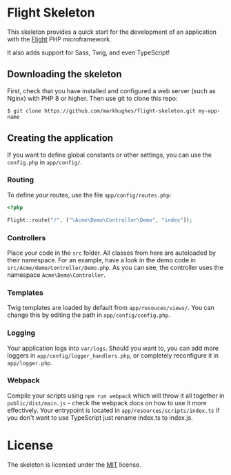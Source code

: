 # Flight Skeleton
This skeleton provides a quick start for the development of an application with the [Flight](http://flightphp.com) PHP microframework.

It also adds support for Sass, Twig, and even TypeScript!

## Downloading the skeleton
First, check that you have installed and configured a web server (such as Nginx) with PHP 8 or higher. Then use git to clone this repo:

`$ git clone https://github.com/markhughes/flight-skeleton.git my-app-name`

## Creating the application
If you want to define global constants or other settings, you can use the `config.php` in `app/config/`.

### Routing
To define your routes, use the file `app/config/routes.php`:

```php
<?php

Flight::route("/", ["\Acme\Demo\Controller\Demo", "index"]);
```

### Controllers
Place your code in the `src` folder. All classes from here are autoloaded by their namespace. For an example, have a look in the demo code in `src/Acme/demo/Controller/Demo.php`. As you can see, the controller uses the namespace `Acme\Demo\Controller`.

### Templates
Twig templates are loaded by default from `app/resouces/views/`. You can change this by editing the path in `app/config/config.php`.

### Logging
Your application logs into `var/logs`. Should you want to, you can add more loggers in `app/config/logger_handlers.php`, or completely reconfigure it in
`app/logger.php`.

### Webpack
Compile your scripts using `npm run webpack` which will throw it all together in `public/dist/main.js` - check the webpack docs on how to use it more effectively. Your entrypoint is located in `app/resources/scripts/index.ts` if you don't want to use TypeScript just rename index.ts to index.js.

# License
The skeleton is licensed under the [MIT](https://opensource.org/licenses/MIT) license.
